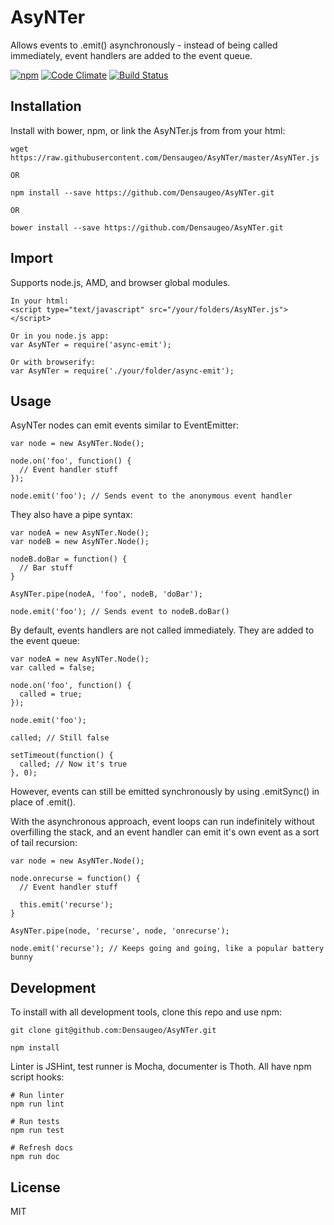 # AsyNTer

Allows events to .emit() asynchronously - instead of being called immediately, event handlers are added to the event queue.

[![npm](https://img.shields.io/npm/l/express.svg)]()
[![Code Climate](https://codeclimate.com/github/Densaugeo/AsyNTer/badges/gpa.svg)](https://codeclimate.com/github/Densaugeo/AsyNTer)
[![Build Status](https://travis-ci.org/Densaugeo/AsyNTer.svg?branch=master)](https://travis-ci.org/Densaugeo/AsyNTer)

## Installation

Install with bower, npm, or link the AsyNTer.js from from your html:

~~~
wget https://raw.githubusercontent.com/Densaugeo/AsyNTer/master/AsyNTer.js

OR

npm install --save https://github.com/Densaugeo/AsyNTer.git

OR

bower install --save https://github.com/Densaugeo/AsyNTer.git
~~~

## Import

Supports node.js, AMD, and browser global modules.

~~~
In your html:
<script type="text/javascript" src="/your/folders/AsyNTer.js"></script>

Or in you node.js app:
var AsyNTer = require('async-emit');

Or with browserify:
var AsyNTer = require('./your/folder/async-emit');
~~~

## Usage

AsyNTer nodes can emit events similar to EventEmitter:

~~~
var node = new AsyNTer.Node();

node.on('foo', function() {
  // Event handler stuff
});

node.emit('foo'); // Sends event to the anonymous event handler
~~~

They also have a pipe syntax:

~~~
var nodeA = new AsyNTer.Node();
var nodeB = new AsyNTer.Node();

nodeB.doBar = function() {
  // Bar stuff
}

AsyNTer.pipe(nodeA, 'foo', nodeB, 'doBar');

node.emit('foo'); // Sends event to nodeB.doBar()
~~~

By default, events handlers are not called immediately. They are added to the event queue:

~~~
var nodeA = new AsyNTer.Node();
var called = false;

node.on('foo', function() {
  called = true;
});

node.emit('foo');

called; // Still false

setTimeout(function() {
  called; // Now it's true
}, 0);
~~~

However, events can still be emitted synchronously by using .emitSync() in place of .emit().

With the asynchronous approach, event loops can run indefinitely without overfilling the stack, and an event handler can emit it's own event as a sort of tail recursion:

~~~
var node = new AsyNTer.Node();

node.onrecurse = function() {
  // Event handler stuff
  
  this.emit('recurse');
}

AsyNTer.pipe(node, 'recurse', node, 'onrecurse');

node.emit('recurse'); // Keeps going and going, like a popular battery bunny
~~~

## Development

To install with all development tools, clone this repo and use npm:

~~~
git clone git@github.com:Densaugeo/AsyNTer.git

npm install
~~~

Linter is JSHint, test runner is Mocha, documenter is Thoth. All have npm script hooks:

~~~
# Run linter
npm run lint

# Run tests
npm run test

# Refresh docs
npm run doc
~~~

## License

MIT
